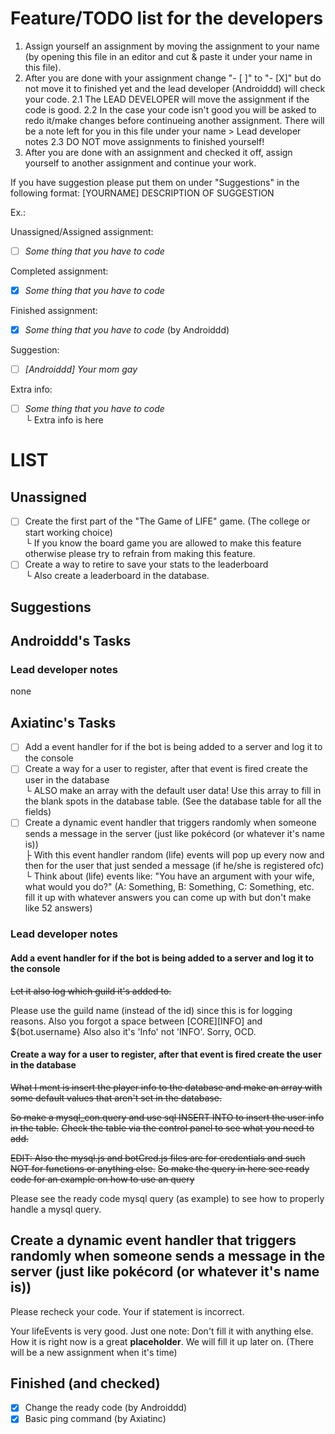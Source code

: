 # Feature/TODO list for the developers
1. Assign yourself an assignment by moving the assignment to your name (by opening this file in an editor and cut & paste it under your name in this file).
2. After you are done with your assignment change "- [ ]" to "- [X]" but do not move it to finished yet and the lead developer (Androiddd) will check your code.
2.1 The LEAD DEVELOPER will move the assignment if the code is good.
2.2 In the case your code isn't good you will be asked to redo it/make changes before continueing another assignment. There will be a note left for you in this file under your name > Lead developer notes
2.3 DO NOT move assignments to finished yourself!
3. After you are done with an assignment and checked it off, assign yourself to another assignment and continue your work.

If you have suggestion please put them on under "Suggestions" in the following format:
[YOURNAME] DESCRIPTION OF SUGGESTION

Ex.:

Unassigned/Assigned assignment:
- [ ] *Some thing that you have to code*

Completed assignment:
- [X] *Some thing that you have to code*

Finished assignment:
- [X] *Some thing that you have to code* (by Androiddd)

Suggestion:
- [ ] *[Androiddd] Your mom gay*

Extra info:
- [ ] *Some thing that you have to code*  
└ Extra info is here

# LIST
## Unassigned
- [ ] Create the first part of the "The Game of LIFE" game. (The college or start working choice)  
└ If you know the board game you are allowed to make this feature otherwise please try to refrain from making this feature.
- [ ] Create a way to retire to save your stats to the leaderboard  
└ Also create a leaderboard in the database.

## Suggestions

## Androiddd's Tasks


### Lead developer notes
none

## Axiatinc's Tasks
- [ ] Add a event handler for if the bot is being added to a server and log it to the console 
- [ ] Create a way for a user to register, after that event is fired create the user in the database  
└ ALSO make an array with the default user data! Use this array to fill in the blank spots in the database table. (See the database table for all the fields)
- [ ] Create a dynamic event handler that triggers randomly when someone sends a message in the server (just like pokécord (or whatever it's name is))  
├ With this event handler random (life) events will pop up every now and then for the user that just sended a message (if he/she is registered ofc)  
└ Think about (life) events like: "You have an argument with your wife, what would you do?" (A: Something, B: Something, C: Something, etc. fill it up with whatever answers you can come up with but don't make like 52 answers)

### Lead developer notes

#### Add a event handler for if the bot is being added to a server and log it to the console
~~Let it also log which guild it's added to.~~

Please use the guild name (instead of the id) since this is for logging reasons.
Also you forgot a space between [CORE][INFO] and ${bot.username}
Also also it's 'Info' not 'INFO'. Sorry, OCD.

#### Create a way for a user to register, after that event is fired create the user in the database
~~What I ment is insert the player info to the database and make an array with some default values that aren't set in the database.~~

~~So make a mysql_con.query and use sql INSERT INTO to insert the user info in the table.~~
~~Check the table via the control panel to see what you need to add.~~

~~EDIT: Also the mysql.js and botCred.js files are for credentials and such NOT for functions or anything else.~~
~~So make the query in here see ready code for an example on how to use an query~~

Please see the ready code mysql query (as example) to see how to properly handle a mysql query.

## Create a dynamic event handler that triggers randomly when someone sends a message in the server (just like pokécord (or whatever it's name is))

Please recheck your code. Your if statement is incorrect.

Your lifeEvents is very good. Just one note: Don't fill it with anything else.
How it is right now is a great **placeholder**.
We will fill it up later on. (There will be a new assignment when it's time)

## Finished (and checked)
- [X] Change the ready code (by Androiddd)
- [X] Basic ping command (by Axiatinc)
